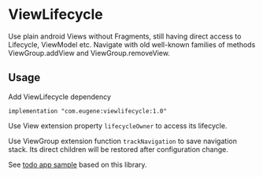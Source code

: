 # ViewLifecycle

Use plain android Views without Fragments, still having direct access to Lifecycle, ViewModel etc. 
Navigate with old well-known families of methods ViewGroup.addView and ViewGroup.removeView.

## Usage

Add ViewLifecycle dependency
```
implementation "com.eugene:viewlifecycle:1.0"
```
Use View extension property ```lifecycleOwner``` to access its lifecycle.

Use ViewGroup extension function ```trackNavigation``` to save navigation stack. Its direct children will be restored after configuration change.

See [todo app sample](https://github.com/es-andreev/android-architecture/tree/todo-mvvm-live-kotlin-fragmentless) based on this library.
